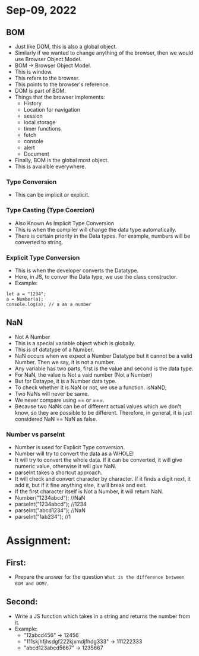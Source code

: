 # Sep-09, 2022

## BOM
- Just like DOM, this is also a global object.
- Similarly if we wanted to change anything of the browser, then we would use Browser Object Model.
- BOM -> Browser Object Model.
- This is window.
- This refers to the browser.
- This points to the browser's reference.
- DOM is part of BOM.
- Things that the browser implements:
  - History
  - Location for navigation
  - session
  - local storage
  - timer functions
  - fetch
  - console
  - alert
  - Document
- Finally, BOM is the global most object.
- This is avaialble everywhere.

### Type Conversion
- This can be implicit or explicit.

### Type Casting (Type Coercion)
- Also Known As Implicit Type Conversion
- This is when the compiler will change the data type automatically.
- There is certain priority in the Data types. For example, numbers will be converted to string.

### Explicit Type Conversion
- This is when the developer converts the Datatype.
- Here, in JS, to conver the Data type, we use the class constructor.
- Example:
```
let a = "1234";
a = Number(a);
console.log(a); // a as a number
```

## NaN
- Not A Number
- This is a special variable object which is globally.
- This is of datatype of a Number.
- NaN occurs when we expect a Number Datatype but it cannot be a valid Number. Then we say, it is not a number.
- Any variable has two parts, first is the value and second is the data type.
- For NaN, the value is Not a vaid number (Not a Number)
- But for Dataype, it is a Number data type.
- To check whether it is NaN or not, we use a function. isNaN();
- Two NaNs will never be same.
- We never compare using == or ===.
- Because two NaNs can be of different actual values which we don't know, so they are possible to be different. Therefore, in general, it is just considered NaN == NaN as false.

### Number vs parseInt
- Number is used for Explicit Type conversion.
- Number will try to convert the data as a WHOLE!
- It will try to convert the whole data. If it can be converted, it will give numeric value, otherwise it will give NaN.
- parseInt takes a shortcut approach.
- It will check and convert character by character. If it finds a digit next, it add it, but if it fine anything else, it will break and exit.
- If the first character itself is Not a Number, it will return NaN.
- Number("1234abcd"); //NaN
- parseInt("1234abcd"); //1234
- parseInt("abcd1234"); //NaN
- parseInt("1ab234"); //1


# Assignment:
## First:
- Prepare the answer for the question `What is the difference between BOM and DOM?`.
## Second:
- Write a JS function which takes in a string and returns the number from it.
- Example:
  - "12abcd456" -> 12456
  - "111skjhfjhsdgf222kjxmdjfhdg333" -> 111222333
  - "abcd123abcd5667" -> 1235667